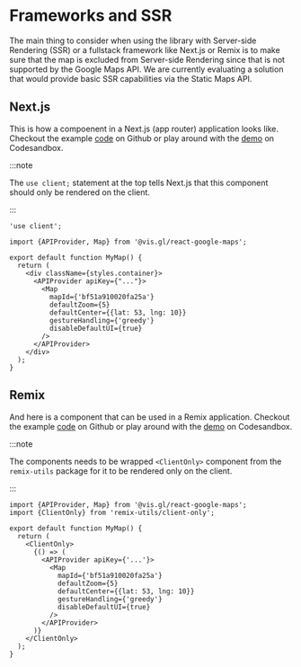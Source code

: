 # Frameworks and SSR

The main thing to consider when using the library with Server-side Rendering (SSR) or a fullstack framework like Next.js or Remix is to make sure that
the map is excluded from Server-side Rendering since that is not supported by the Google Maps API. We are currently evaluating a solution that would provide basic SSR capabilities via the Static Maps API.

## Next.js

This is how a compoenent in a Next.js (app router) application looks like. Checkout the example [code](https://github.com/visgl/react-google-maps/tree/main/examples/nextjs) on Github or play around with the [demo](https://codesandbox.io/s/github/visgl/react-google-maps/tree/main/examples/nextjs) on Codesandbox.

:::note

The `use client;` statement at the top tells Next.js that
this component should only be rendered on the client.

:::

```tsx
'use client';

import {APIProvider, Map} from '@vis.gl/react-google-maps';

export default function MyMap() {
  return (
    <div className={styles.container}>
      <APIProvider apiKey={"..."}>
        <Map
          mapId={'bf51a910020fa25a'}
          defaultZoom={5}
          defaultCenter={{lat: 53, lng: 10}}
          gestureHandling={'greedy'}
          disableDefaultUI={true}
        />
      </APIProvider>
    </div>
  );
}
```

## Remix

And here is a component that can be used in a Remix application. Checkout the example [code](https://github.com/visgl/react-google-maps/tree/main/examples/remix) on Github or play around with the [demo](https://codesandbox.io/s/github/visgl/react-google-maps/tree/main/examples/remix) on Codesandbox.

 :::note

The components needs to be wrapped `<ClientOnly>` component from the `remix-utils` package for it to be rendered only on the client.

:::

```tsx
import {APIProvider, Map} from '@vis.gl/react-google-maps';
import {ClientOnly} from 'remix-utils/client-only';

export default function MyMap() {
  return (
    <ClientOnly>
      {() => (
        <APIProvider apiKey={'...'}>
          <Map
            mapId={'bf51a910020fa25a'}
            defaultZoom={5}
            defaultCenter={{lat: 53, lng: 10}}
            gestureHandling={'greedy'}
            disableDefaultUI={true}
          />
        </APIProvider>
      )}
    </ClientOnly>
  );
}
```
